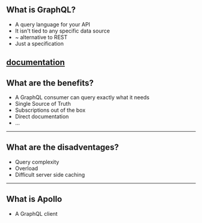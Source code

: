 ## What is GraphQL?
- A query language for your API
- It isn't tied to any specific data source
- ~ alternative to REST
- Just a specification

[documentation](https://graphql.org/learn)
---
## What are the benefits?
- A GraphQL consumer can query exactly what it needs
- Single Source of Truth
- Subscriptions out of the box
- Direct documentation
- ...
---
## What are the disadventages?
- Query complexity
- Overload
- Difficult server side caching
---
## What is Apollo
- A GraphQL client
